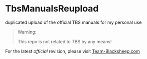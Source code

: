 # TbsManualsReupload
duplicated upload of the official TBS manuals for my personal use

>Warning:
>
>This repo is not related to TBS by any means!

For the latest _official_ revision, please visit [Team-Blacksheep.com](https://www.team-blacksheep.com/)
